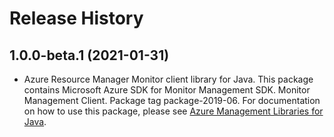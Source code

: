 # Release History

## 1.0.0-beta.1 (2021-01-31)

- Azure Resource Manager Monitor client library for Java. This package contains Microsoft Azure SDK for Monitor Management SDK. Monitor Management Client. Package tag package-2019-06. For documentation on how to use this package, please see [Azure Management Libraries for Java](https://aka.ms/azsdk/java/mgmt).
